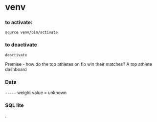 # venv

### to activate:

`source venv/bin/activate`

### to deactivate

`deactivate`


Premise - how do the top athletes on flo win their matches?
A top athlete dashboard


### Data
`-----` weight value = unknown


### SQL lite
.